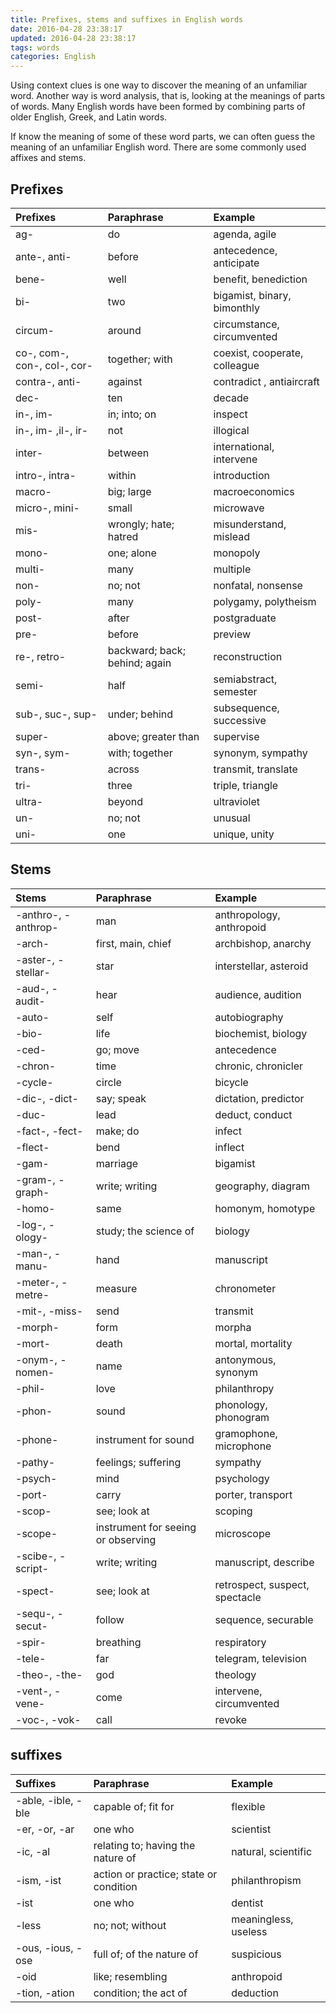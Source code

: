 ```yaml
---
title: Prefixes, stems and suffixes in English words
date: 2016-04-28 23:38:17
updated: 2016-04-28 23:38:17
tags: words
categories: English
---
```

Using context clues is one way to discover the meaning of an unfamiliar word. Another way is word analysis, that is, looking at the meanings of parts of words. Many English words have been formed by combining parts of older English, Greek, and Latin words.

If know the meaning of some of these word parts, we can often guess the meaning of an unfamiliar English word. There are some commonly used affixes and stems.
<!-- more -->

## Prefixes

| Prefixes | Paraphrase | Example |
| :--- | :--- | :---|
| ag- | do | agenda, agile |
| ante-, anti- | before | antecedence, anticipate |
| bene- | well | benefit, benediction|
| bi- | two | bigamist, binary, bimonthly |
| circum- | around | circumstance, circumvented |
| co-, com-, con-, col-, cor- | together; with | coexist, cooperate, colleague |
| contra-, anti- | against | contradict , antiaircraft |
| dec- | ten | decade |
| in-, im- | in; into; on | inspect |
| in-, im- ,il-, ir- | not | illogical |
| inter- | between | international, intervene |
| intro-, intra- | within | introduction |
| macro- | big; large | macroeconomics |
| micro-, mini- | small | microwave |
| mis- | wrongly; hate; hatred | misunderstand, mislead |
| mono- | one; alone | monopoly |
| multi- | many | multiple |
| non- | no; not | nonfatal, nonsense |
| poly- | many | polygamy, polytheism |
| post- | after | postgraduate |
| pre- | before | preview |
| re-, retro- | backward; back; behind; again | reconstruction |
| semi- | half | semiabstract, semester |
| sub-, suc-, sup- | under; behind | subsequence, successive |
| super- | above; greater than | supervise |
| syn-, sym- | with; together | synonym, sympathy |
| trans- | across | transmit, translate |
| tri- | three | triple, triangle |
| ultra- | beyond | ultraviolet |
| un- | no; not | unusual |
| uni- | one | unique, unity |

## Stems

| Stems | Paraphrase | Example |
| :--- | :--- | :--- |
| -anthro-, -anthrop- | man | anthropology, anthropoid |
| -arch- | first, main, chief | archbishop, anarchy |
| -aster-, -stellar- | star | interstellar, asteroid |
| -aud-, -audit- | hear | audience, audition |
| -auto- | self | autobiography |
| -bio- | life | biochemist, biology |
| -ced- | go; move | antecedence |
| -chron- | time | chronic, chronicler |
| -cycle- | circle | bicycle |
| -dic-, -dict- | say; speak | dictation, predictor |
| -duc- | lead | deduct, conduct |
| -fact-, -fect- | make; do | infect |
| -flect- | bend | inflect |
| -gam- | marriage | bigamist |
| -gram-, -graph- | write; writing | geography, diagram |
| -homo- | same | homonym, homotype |
| -log-, -ology- | study; the science of | biology |
| -man-, -manu- | hand | manuscript |
| -meter-, -metre- | measure | chronometer |
| -mit-, -miss- | send | transmit |
| -morph- | form | morpha |
| -mort- | death | mortal, mortality |
| -onym-, -nomen- | name | antonymous, synonym |
| -phil- | love | philanthropy |
| -phon- | sound | phonology, phonogram |
| -phone- | instrument for sound | gramophone, microphone |
| -pathy- | feelings; suffering | sympathy |
| -psych- | mind | psychology |
| -port- | carry | porter, transport |
| -scop- | see; look at | scoping |
| -scope- | instrument for seeing or observing | microscope |
| -scibe-, -script- | write; writing | manuscript, describe |
| -spect- | see; look at | retrospect, suspect, spectacle |
| -sequ-, -secut- | follow | sequence, securable |
| -spir- | breathing | respiratory |
| -tele- | far | telegram, television |
| -theo-, -the- | god | theology |
| -vent-, -vene- | come | intervene, circumvented |
| -voc-, -vok- | call | revoke |

## suffixes

| Suffixes | Paraphrase | Example |
| :--- | :--- | :--- |
| -able, -ible, -ble | capable of; fit for | flexible |
| -er, -or, -ar | one who | scientist |
| -ic, -al | relating to; having the nature of | natural, scientific |
| -ism, -ist | action or practice; state or condition | philanthropism |
| -ist | one who | dentist |
| -less | no; not; without | meaningless, useless |
| -ous, -ious, -ose | full of; of the nature of | suspicious |
| -oid | like; resembling | anthropoid |
| -tion, -ation | condition; the act of | deduction |
